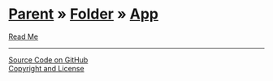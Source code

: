 [Parent](../../index.html ) &raquo; [Folder]( ../index.html ) &raquo; [App]( ./index.html )
================================================================================================

<p id=rm >
	<a href=JavaScript:displayPage("readme.md",rm); >Read Me</a>
</p>

<!--
<p id=abc >
	<a href=JavaScript:displayPage("test-folder-abc/readme.md",abc); >test-folder-abc Read Me</a>
</p>


<p id=def >
	<a href=JavaScript:displayPage("test-folder-def/readme.md",def); >test-folder-def Read Me</a>
</p>
-->

****

[Source Code on GitHub]( https://github.com/jaanga/xxx/ )  
[Copyright and License]( https://github.com/jaanga/jaanga.github.io/blob/master/jaanga-copyright-and-mit-license.md )